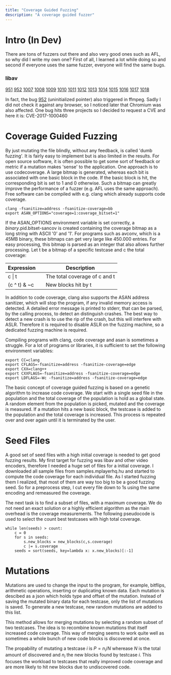 ```yaml
---
title: "Coverage Guided Fuzzing"
description: "A coverage guided fuzzer"
---
```


# Intro (In Dev)
There are tons of fuzzers out there and also very good ones such as AFL, so why did I write my own one?
First of all, I learned a lot while doing so and second if everyone uses the same fuzzer, everyone will find the same bugs.

### libav
[951](https://bugzilla.libav.org/show_bug.cgi?id=951)
[952](https://bugzilla.libav.org/show_bug.cgi?id=952)
[1007](https://bugzilla.libav.org/show_bug.cgi?id=1007)
[1008](https://bugzilla.libav.org/show_bug.cgi?id=1008)
[1009](https://bugzilla.libav.org/show_bug.cgi?id=1009)
[1010](https://bugzilla.libav.org/show_bug.cgi?id=1010)
[1011](https://bugzilla.libav.org/show_bug.cgi?id=1011)
[1012](https://bugzilla.libav.org/show_bug.cgi?id=1012)
[1013](https://bugzilla.libav.org/show_bug.cgi?id=1013)
[1014](https://bugzilla.libav.org/show_bug.cgi?id=1014)
[1015](https://bugzilla.libav.org/show_bug.cgi?id=1015)
[1016](https://bugzilla.libav.org/show_bug.cgi?id=1016)
[1017](https://bugzilla.libav.org/show_bug.cgi?id=1017)
[1018](https://bugzilla.libav.org/show_bug.cgi?id=1018)

In fact, the bug [952](https://bugzilla.libav.org/show_bug.cgi?id=952) (uninitialized pointer) also triggered in ffmpeg.
Sadly I did not check it against any browser, so I noticed later that Chromium was also affected.
One bug hits three projects so I decided to request a CVE and here it is: CVE-2017-1000460


# Coverage Guided Fuzzing
By just mutating the file blindly, without any feedback, is called 'dumb fuzzing'.
It is fairly easy to implement but is also limited in the results.
For open source software, it is often possible to get some sort of feedback or metric if a mutation makes 'sense' to the application.
One approach is to use codecoverage.
A large bitmap is generated, whereas each bit is associated with one basic block in the code.
If the basic block is hit, the corresponding bit is set to 1 and 0 otherwise.
Such a bitmap can greatly improve the performance of a fuzzer (e.g. AFL uses the same approach).
Free software can be compiled with e.g. clang which already supports code coverage.

```
clang -fsanitize=address -fsanitize-coverage=bb
export ASAN_OPTIONS="coverage=1:coverage_bitset=1"
```

If the ASAN_OPTIONS environment variable is set correctly, a $binary.$pid.bitset-sancov is created containing the coverage bitmap as a long string with ASCII '0' and '1'.
For programs such as avconv, which is a 45MB binary, these bitmaps can get very large like 450.000 entries.
For easy processing, this bitmap is parsed as an integer that also allows further processing.
Let t be a bitmap of a specific testcase and c the total coverage:

| Expression   | | Description                   |
|--------------|-|-------------------------------|
| c &#124; t   | | The total coverage of c and t |
| (c ^ t) & ~c | | New blocks hit by t           |

In addition to code coverage, clang also supports the ASAN address sanitizer, which will stop the program, if any invalid memory access is detected.
A detailed error message is printed to stderr, that can be parsed, by the calling process, to detect an distinguish crashes.
The best way to detect a new crash is to use the rip of the crash, but this will interfere with ASLR.
Therefore it is required to disable ASLR on the fuzzing machine, so a dedicated fuzzing machine is required.

Compiling programs with clang, code coverage and asan is sometimes a struggle.
For a lot of programs or libraries, it is sufficient to set the following environment variables:

```
export CC=clang
export CFLAGS=-fsanitize=address -fsanitize-coverage=edge
export CXX=clang++
export CXXFLAGS=-fsanitize=address -fsanitize-coverage=edge
export LDFLAGS=-Wc -fsanitize=address -fsanitize-coverage=edge
```

The basic concept of coverage guided fuzzing is based on a genetic algorithm to increase code coverage.
We start with a single seed file in the population and the total coverage of the population is hold as a global state.
A random element from the population is picked, mutated and the coverage is measured.
If a mutation hits a new basic block, the testcase is added to the population and the total coverage is increased.
This process is repeated over and over again until it is terminated by the user.

# Seed Files
A good set of seed files with a high initial coverage is needed to get good fuzzing results.
My first target for fuzzing was libav and other video encoders, therefore I needed a huge set of files for a initial coverage.
I downloaded all sample files from samples.mplayerhq.hu and started to compute the code coverage for each individual file.
As I started fuzzing them I realized, that most of them are way too big to be a good fuzzing seed.
So for a preprocess step, I cut every file down to 1s using the same encoding and remeasured the coverage.

The next task is to find a subset of files, with a maximum coverage.
We do not need an exact solution or a highly efficient algorithm as the main overhead is the coverage measurements.
The following pseudocode is used to select the count best testcases with high total coverage.

```
while len(seeds) > count:
    c = 0
    for s in seeds:
        s.new_blocks = new_blocks(c,s.coverage)
        c |= s.coverage
    seeds = sort(seeds, key=lambda x: x.new_blocks)[:-1]
```

# Mutations
Mutations are used to change the input to the program, for example, bitflips, arithmetic operations, inserting or duplicating known data.
Each mutation is descibed as a json which holds type and offset of the mutation.
Instead of saving the mutated binary data for each testcase, only the list of mutations is saved.
To generate a new testcase, new random mutations are added to this list.

This method allows for merging mutations by selecting a random subset of two testcases.
The idea is to recombine known mutations that itself increased code coverage.
This way of merging seems to work quite well as sometimes a whole bunch of new code blocks is discovered at once.

The propability of mutating a testcase $i$ is $P = n_i / N$ wherease $N$ is the total amount of discovered and $n_i$ the new blocks found by testcase $i$.
This focuses the workload to testcases that really improved code coverage and are more likely to hit new blocks due to undiscovered code.
